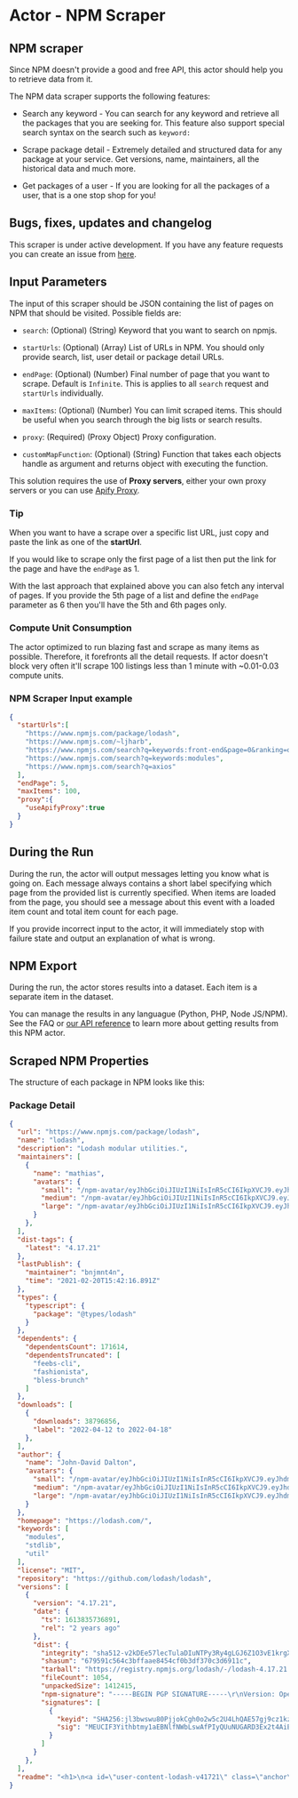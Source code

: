 # Actor - NPM Scraper

## NPM scraper

Since NPM doesn't provide a good and free API, this actor should help you to retrieve data from it.

The NPM data scraper supports the following features:

-   Search any keyword - You can search for any keyword and retrieve all the packages that you are seeking for. This feature also support special search syntax on the search such as `keyword:`

-   Scrape package detail - Extremely detailed and structured data for any package at your service. Get versions, name, maintainers, all the historical data and much more.

-   Get packages of a user - If you are looking for all the packages of a user, that is a one stop shop for you!

## Bugs, fixes, updates and changelog

This scraper is under active development. If you have any feature requests you can create an issue from [here](https://github.com/epctex/npm-scraper/issues).

## Input Parameters

The input of this scraper should be JSON containing the list of pages on NPM that should be visited. Possible fields are:

- `search`: (Optional) (String) Keyword that you want to search on npmjs.

- `startUrls`: (Optional) (Array) List of URLs in NPM. You should only provide search, list, user detail or package detail URLs.

- `endPage`: (Optional) (Number) Final number of page that you want to scrape. Default is `Infinite`. This is applies to all `search` request and `startUrls` individually.

- `maxItems`: (Optional) (Number) You can limit scraped items. This should be useful when you search through the big lists or search results.

- `proxy`: (Required) (Proxy Object) Proxy configuration.

- `customMapFunction`: (Optional) (String) Function that takes each objects handle as argument and returns object with executing the function.

This solution requires the use of **Proxy servers**, either your own proxy servers or you can use [Apify Proxy](https://www.apify.com/docs/proxy).

### Tip

When you want to have a scrape over a specific list URL, just copy and paste the link as one of the **startUrl**.

If you would like to scrape only the first page of a list then put the link for the page and have the `endPage` as 1.

With the last approach that explained above you can also fetch any interval of pages. If you provide the 5th page of a list and define the `endPage` parameter as 6 then you'll have the 5th and 6th pages only.

### Compute Unit Consumption

The actor optimized to run blazing fast and scrape as many items as possible. Therefore, it forefronts all the detail requests. If actor doesn't block very often it'll scrape 100 listings less than 1 minute with ~0.01-0.03 compute units.

### NPM Scraper Input example

```json
{
  "startUrls":[
    "https://www.npmjs.com/package/lodash",
    "https://www.npmjs.com/~ljharb",
    "https://www.npmjs.com/search?q=keywords:front-end&page=0&ranking=optimal",
    "https://www.npmjs.com/search?q=keywords:modules",
    "https://www.npmjs.com/search?q=axios"
  ],
  "endPage": 5,
  "maxItems": 100,
  "proxy":{
    "useApifyProxy":true
  }
}

```

## During the Run

During the run, the actor will output messages letting you know what is going on. Each message always contains a short label specifying which page from the provided list is currently specified.
When items are loaded from the page, you should see a message about this event with a loaded item count and total item count for each page.

If you provide incorrect input to the actor, it will immediately stop with failure state and output an explanation of what is wrong.

## NPM Export

During the run, the actor stores results into a dataset. Each item is a separate item in the dataset.

You can manage the results in any languague (Python, PHP, Node JS/NPM). See the FAQ or <a href="https://www.apify.com/docs/api" target="blank">our API reference</a> to learn more about getting results from this NPM actor.

## Scraped NPM Properties

The structure of each package in NPM looks like this:

### Package Detail

```json
{
  "url": "https://www.npmjs.com/package/lodash",
  "name": "lodash",
  "description": "Lodash modular utilities.",
  "maintainers": [
    {
      "name": "mathias",
      "avatars": {
        "small": "/npm-avatar/eyJhbGciOiJIUzI1NiIsInR5cCI6IkpXVCJ9.eyJhdmF0YXJVUkwiOiJodHRwczovL3MuZ3JhdmF0YXIuY29tL2F2YXRhci8yNGUwOGE5ZWE4NGRlYjE3YWUxMjEwNzRkMGYxNzEyNT9zaXplPTUwJmRlZmF1bHQ9cmV0cm8ifQ.1nyQBg2LJRuQRWzQgT_g8Hru5FIUsz2mCZ3yqtIGbPQ",
        "medium": "/npm-avatar/eyJhbGciOiJIUzI1NiIsInR5cCI6IkpXVCJ9.eyJhdmF0YXJVUkwiOiJodHRwczovL3MuZ3JhdmF0YXIuY29tL2F2YXRhci8yNGUwOGE5ZWE4NGRlYjE3YWUxMjEwNzRkMGYxNzEyNT9zaXplPTEwMCZkZWZhdWx0PXJldHJvIn0.8O30NcKyPpUc911dhXJuyBnrSQx-tLyHhFYFPIj5VcQ",
        "large": "/npm-avatar/eyJhbGciOiJIUzI1NiIsInR5cCI6IkpXVCJ9.eyJhdmF0YXJVUkwiOiJodHRwczovL3MuZ3JhdmF0YXIuY29tL2F2YXRhci8yNGUwOGE5ZWE4NGRlYjE3YWUxMjEwNzRkMGYxNzEyNT9zaXplPTQ5NiZkZWZhdWx0PXJldHJvIn0.XJZ0JP62pAmmumlu-AeTCji3D_2wleGxXGc86Sl5f4A"
      }
    },
  ],
  "dist-tags": {
    "latest": "4.17.21"
  },
  "lastPublish": {
    "maintainer": "bnjmnt4n",
    "time": "2021-02-20T15:42:16.891Z"
  },
  "types": {
    "typescript": {
      "package": "@types/lodash"
    }
  },
  "dependents": {
    "dependentsCount": 171614,
    "dependentsTruncated": [
      "feebs-cli",
      "fashionista",
      "bless-brunch"
    ]
  },
  "downloads": [
    {
      "downloads": 38796856,
      "label": "2022-04-12 to 2022-04-18"
    },
  ],
  "author": {
    "name": "John-David Dalton",
    "avatars": {
      "small": "/npm-avatar/eyJhbGciOiJIUzI1NiIsInR5cCI6IkpXVCJ9.eyJhdmF0YXJVUkwiOiJodHRwczovL3MuZ3JhdmF0YXIuY29tL2F2YXRhci8yOTlhM2Q4OTFmZjE5MjBiNjljMzY0ZDA2MTAwNzA0Mz9zaXplPTUwJmRlZmF1bHQ9cmV0cm8ifQ.B9Vy-ZZRADWO6SYXG9debouY1FRb7AMhNqg8rO76fOw",
      "medium": "/npm-avatar/eyJhbGciOiJIUzI1NiIsInR5cCI6IkpXVCJ9.eyJhdmF0YXJVUkwiOiJodHRwczovL3MuZ3JhdmF0YXIuY29tL2F2YXRhci8yOTlhM2Q4OTFmZjE5MjBiNjljMzY0ZDA2MTAwNzA0Mz9zaXplPTEwMCZkZWZhdWx0PXJldHJvIn0.c1-LKdixh9shjLtVzpFB2qCaSFIyeMSRg89KtYrscAw",
      "large": "/npm-avatar/eyJhbGciOiJIUzI1NiIsInR5cCI6IkpXVCJ9.eyJhdmF0YXJVUkwiOiJodHRwczovL3MuZ3JhdmF0YXIuY29tL2F2YXRhci8yOTlhM2Q4OTFmZjE5MjBiNjljMzY0ZDA2MTAwNzA0Mz9zaXplPTQ5NiZkZWZhdWx0PXJldHJvIn0.wTHgJF3dJNHDR2eKg8YGLK6neCgefwB7LCWcRPgQErw"
    }
  },
  "homepage": "https://lodash.com/",
  "keywords": [
    "modules",
    "stdlib",
    "util"
  ],
  "license": "MIT",
  "repository": "https://github.com/lodash/lodash",
  "versions": [
    {
      "version": "4.17.21",
      "date": {
        "ts": 1613835736891,
        "rel": "2 years ago"
      },
      "dist": {
        "integrity": "sha512-v2kDEe57lecTulaDIuNTPy3Ry4gLGJ6Z1O3vE1krgXZNrsQ+LFTGHVxVjcXPs17LhbZVGedAJv8XZ1tvj5FvSg==",
        "shasum": "679591c564c3bffaae8454cf0b3df370c3d6911c",
        "tarball": "https://registry.npmjs.org/lodash/-/lodash-4.17.21.tgz",
        "fileCount": 1054,
        "unpackedSize": 1412415,
        "npm-signature": "-----BEGIN PGP SIGNATURE-----\r\nVersion: OpenPGP.js v3.0.13\r\nComment: https://openpgpjs.org\r\n\r\nwsFcBAEBCAAQBQJgMS3ZCRA9TVsSAnZWagAA8+4P/jx+SJ6Ue5oAJjz0L7gw\nLDD5YvP8aoliFq4GYkwUXfVQvOwomIPfa+U5Kao/hDfuwFQ/Bq5D5nSsl2bj\nrjJgvlKXna0SId8AgDgY2fB7zSfninuJvalY4iTWMN8DFSpG0XE2QFfoKpd3\njDmuzcNtgr79QV6DgjOVkHiP1IGNDlLTc1QEKiwo/5CdGQi1q/iCj6dViQMJ\nByuuuV2Qzi3f/FI25cG797WZar1MHhhlcnB50HiVBGp54IZOyuqdqWPduZQo\nvhONtonxPGBm3/J+uAkeUSSyL3Ud+FzLvdg8WEI9gDL0yvU4k0FcsnOONEYn\nngLaKEsw2xAnPBYW3Lf73Jnpwx6FAT3k49kgzxiNYSxEo7x4wiuNtBoDMyNw\nEKj6SZ0bUNmaJgiMfDnnDjCKjI3JrO1hho8z6CkwuvxuWLlW9wSsVayggzAI\nEhfeTeISugVHh332oDY2MI/Ysu8MnVN8fGmqeYQBBFj3aWatuA2NvVjACnX/\n54G7FtCU8TxZpm9shFRSopBx8PeI3r+icx1CT8YVFypY416PLnidHyqtME1G\neuRd1nWEz18hvVUAEHmuvHo+EPP3tITmTTUPQcZGMdBcZC+4UBmPMWX466HE\nbHw4aOnUWMa0sWfsERC5xzRZAb4lgMPEoTOnZyN4usMy7x9TzGZKZvU24HUE\nmpae\r\n=NOmG\r\n-----END PGP SIGNATURE-----\r\n",
        "signatures": [
          {
            "keyid": "SHA256:jl3bwswu80PjjokCgh0o2w5c2U4LhQAE57gj9cz1kzA",
            "sig": "MEUCIF3Yithbtmy1aEBNlfNWbLswAfPIyQUuNUGARD3Ex2t4AiEA6TlN2ZKJCUpS/Sf2Z6MduF1BNSvayHIpu5wAcICcKXw="
          }
        ]
      }
    },
  ],
  "readme": "<h1>\n<a id=\"user-content-lodash-v41721\" class=\"anchor\" href=\"#lodash-v41721\" aria-hidden=\"true\"><span aria-hidden=\"true\" class=\"octicon octicon-link\"></span></a>lodash v4.17.21</h1>\n<p>The <a href=\"https://lodash.com/\" rel=\"nofollow\">Lodash</a> library exported as <a href=\"https://nodejs.org/\" rel=\"nofollow\">Node.js</a> modules.</p>\n<h2>\n<a id=\"user-content-installation\" class=\"anchor\" href=\"#installation\" aria-hidden=\"true\"><span aria-hidden=\"true\" class=\"octicon octicon-link\"></span></a>Installation</h2>\n<p>Using npm:</p>\n<div class=\"highlight highlight-source-shell\"><pre>$ npm i -g npm\n$ npm i --save lodash</pre></div>\n<p>In Node.js:</p>\n<div class=\"highlight highlight-source-js\"><pre><span class=\"pl-c\">// Load the full build.</span>\n<span class=\"pl-k\">var</span> <span class=\"pl-s1\">_</span> <span class=\"pl-c1\">=</span> <span class=\"pl-en\">require</span><span class=\"pl-kos\">(</span><span class=\"pl-s\">'lodash'</span><span class=\"pl-kos\">)</span><span class=\"pl-kos\">;</span>\n<span class=\"pl-c\">// Load the core build.</span>\n<span class=\"pl-k\">var</span> <span class=\"pl-s1\">_</span> <span class=\"pl-c1\">=</span> <span class=\"pl-en\">require</span><span class=\"pl-kos\">(</span><span class=\"pl-s\">'lodash/core'</span><span class=\"pl-kos\">)</span><span class=\"pl-kos\">;</span>\n<span class=\"pl-c\">// Load the FP build for immutable auto-curried iteratee-first data-last methods.</span>\n<span class=\"pl-k\">var</span> <span class=\"pl-s1\">fp</span> <span class=\"pl-c1\">=</span> <span class=\"pl-en\">require</span><span class=\"pl-kos\">(</span><span class=\"pl-s\">'lodash/fp'</span><span class=\"pl-kos\">)</span><span class=\"pl-kos\">;</span>\n\n<span class=\"pl-c\">// Load method categories.</span>\n<span class=\"pl-k\">var</span> <span class=\"pl-s1\">array</span> <span class=\"pl-c1\">=</span> <span class=\"pl-en\">require</span><span class=\"pl-kos\">(</span><span class=\"pl-s\">'lodash/array'</span><span class=\"pl-kos\">)</span><span class=\"pl-kos\">;</span>\n<span class=\"pl-k\">var</span> <span class=\"pl-s1\">object</span> <span class=\"pl-c1\">=</span> <span class=\"pl-en\">require</span><span class=\"pl-kos\">(</span><span class=\"pl-s\">'lodash/fp/object'</span><span class=\"pl-kos\">)</span><span class=\"pl-kos\">;</span>\n\n<span class=\"pl-c\">// Cherry-pick methods for smaller browserify/rollup/webpack bundles.</span>\n<span class=\"pl-k\">var</span> <span class=\"pl-s1\">at</span> <span class=\"pl-c1\">=</span> <span class=\"pl-en\">require</span><span class=\"pl-kos\">(</span><span class=\"pl-s\">'lodash/at'</span><span class=\"pl-kos\">)</span><span class=\"pl-kos\">;</span>\n<span class=\"pl-k\">var</span> <span class=\"pl-s1\">curryN</span> <span class=\"pl-c1\">=</span> <span class=\"pl-en\">require</span><span class=\"pl-kos\">(</span><span class=\"pl-s\">'lodash/fp/curryN'</span><span class=\"pl-kos\">)</span><span class=\"pl-kos\">;</span></pre></div>\n<p>See the <a href=\"https://github.com/lodash/lodash/tree/4.17.21-npm\">package source</a> for more details.</p>\n<p><strong>Note:</strong><br>\nInstall <a href=\"https://www.npmjs.com/package/n_\" rel=\"nofollow\">n_</a> for Lodash use in the Node.js &lt; 6 REPL.</p>\n<h2>\n<a id=\"user-content-support\" class=\"anchor\" href=\"#support\" aria-hidden=\"true\"><span aria-hidden=\"true\" class=\"octicon octicon-link\"></span></a>Support</h2>\n<p>Tested in Chrome 74-75, Firefox 66-67, IE 11, Edge 18, Safari 11-12, &amp; Node.js 8-12.<br>\nAutomated <a href=\"https://saucelabs.com/u/lodash\" rel=\"nofollow\">browser</a> &amp; <a href=\"https://travis-ci.org/lodash/lodash/\" rel=\"nofollow\">CI</a> test runs are available.</p>\n"
}
```
